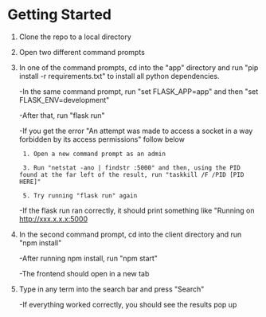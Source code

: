 <h1>Getting Started </h1>

1. Clone the repo to a local directory

2. Open two different command prompts

3. In one of the command prompts, cd into the "app" directory and run "pip install -r requirements.txt" to install all python dependencies.

    -In the same command prompt, run "set FLASK_APP=app" and then "set FLASK_ENV=development"
    
    -After that, run "flask run"
    
    -If you get the error "An attempt was made to access a socket in a way forbidden by its access permissions" follow below  
    
        1. Open a new command prompt as an admin
        
        3. Run "netstat -ano | findstr :5000" and then, using the PID found at the far left of the result, run "taskkill /F /PID [PID HERE]"
        
        5. Try running "flask run" again
        
    -If the flask run ran correctly, it should print something like "Running on http://xxx.x.x.x:5000
    
4. In the second command prompt, cd into the client directory and run "npm install"

    -After running npm install, run "npm start"
    
    -The frontend should open in a new tab
    
5. Type in any term into the search bar and press "Search"

    -If everything worked correctly, you should see the results pop up


